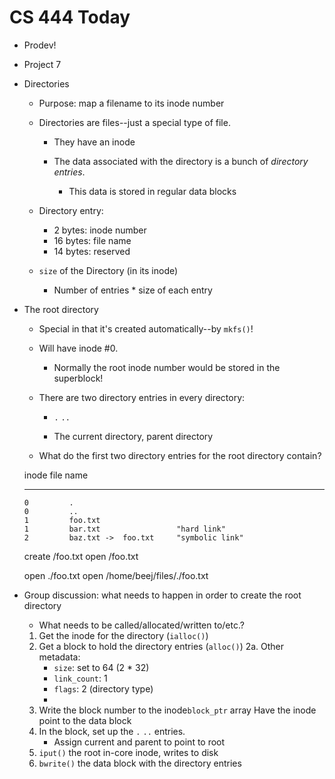 # CS 444 Today

* Prodev!

* Project 7
* Directories

    * Purpose: map a filename to its inode number

    * Directories are files--just a special type of file.

        * They have an inode

        * The data associated with the directory is a bunch of
        _directory entries_.

            * This data is stored in regular data blocks
    
    * Directory entry:
        
        * 2 bytes: inode number
        * 16 bytes: file name
        * 14 bytes: reserved

    * `size` of the Directory (in its inode)

        * Number of entries * size of each entry

* The root directory

    * Special in that it's created automatically--by `mkfs()`!

    * Will have inode #0.

        * Normally the root inode number would be stored in the
        superblock!
    
    * There are two directory entries in every directory:

        * `.` `..`

        * The current directory, parent directory
    
    * What do the first two directory entries for the root directory 
    contain?

    inode   file name
    -----   ---------
      0         .
      0         ..
      1         foo.txt
      1         bar.txt                 "hard link"
      2         baz.txt ->  foo.txt     "symbolic link"

    create /foo.txt
    open /foo.txt

    open ./foo.txt
    open /home/beej/files/./foo.txt

* Group discussion: what needs to happen in order to create the root 
  directory

    * What needs to be called/allocated/written to/etc.?

    1. Get the inode for the directory (`ialloc()`)
    2. Get a block to hold the directory entries (`alloc()`)
    2a. Other metadata:
        * `size`: set to 64 (2 * 32)
        * `link_count`: 1
        * `flags`: 2 (directory type)
        * 
    3. Write the block number to the inode`block_ptr` array
        Have the inode point to the data block
    4. In the block, set up the `.` `..` entries.
        * Assign current and parent to point to root
    5. `iput()` the root in-core inode, writes to disk
    6. `bwrite()` the data block with the directory entries